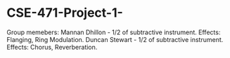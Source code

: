 # CSE-471-Project-1-
Group memebers: 
Mannan Dhillon - 1/2 of subtractive instrument. Effects: Flanging, Ring Modulation.
Duncan Stewart - 1/2 of subtractive instrument. Effects: Chorus, Reverberation.

